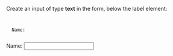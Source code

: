 Create an input of type **text** in the form, below the label element:

<codeblock language="html" type="exercise" testMode="fixedInput">
<code>
<form>
  <label>Name: </label>
</form>
</code>

<solution>
<form>
  <label>Name: </label>
  <input type="text">
</form>
</solution>
</codeblock>